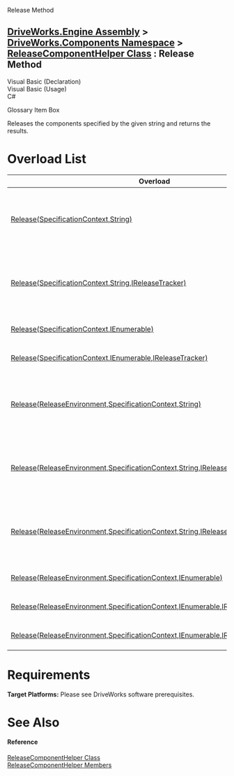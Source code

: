 Release Method   
  
[DriveWorks.Engine Assembly](topic2156.md) > [DriveWorks.Components Namespace](topic6089.md) > [ReleaseComponentHelper Class](topic6275.md) : Release Method  
---  
  
Visual Basic (Declaration)    
Visual Basic (Usage)    
C# 

Glossary Item Box

Releases the components specified by the given string and returns the results. 

# Overload List

Overload| Description  
---|---  
[Release(SpecificationContext,String)](topic6282.md)| Releases the components specified by the given string and returns the results.   
[Release(SpecificationContext,String,IReleaseTracker)](topic6283.md)| Releases the components specified by the given string and returns the results.   
[Release(SpecificationContext,IEnumerable<ProjectComponentSet>)](topic6284.md)| Releases the given components.   
[Release(SpecificationContext,IEnumerable<ProjectComponentSet>,IReleaseTracker)](topic6285.md)| Releases the given components.   
[Release(ReleaseEnvironment,SpecificationContext,String)](topic6286.md)| Releases the components specified by the given string and returns the results.   
[Release(ReleaseEnvironment,SpecificationContext,String,IReleaseTracker)](topic6287.md)| Releases the components specified by the given string and returns the results.   
[Release(ReleaseEnvironment,SpecificationContext,String,IReleaseTracker,String)](topic6288.md)| Releases the components specified by the given string and returns the results.   
[Release(ReleaseEnvironment,SpecificationContext,IEnumerable<ProjectComponentSet>)](topic6289.md)| Releases the given components.   
[Release(ReleaseEnvironment,SpecificationContext,IEnumerable<ProjectComponentSet>,IReleaseTracker)](topic6290.md)| Releases the given components.   
[Release(ReleaseEnvironment,SpecificationContext,IEnumerable<ProjectComponentSet>,IReleaseTracker,String)](topic6291.md)| Releases the given components.   
  
# Requirements

**Target Platforms:** Please see DriveWorks software prerequisites.

# See Also

#### Reference

[ReleaseComponentHelper Class](topic6275.md)   
[ReleaseComponentHelper Members](topic6276.md)


